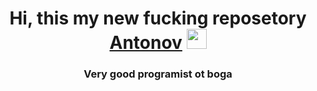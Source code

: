 <h1 align="center">Hi, this my new fucking reposetory <a href="" target="https://github.com/LyovaAntonov">Antonov</a> 
<img src="https://github.com/blackcater/blackcater/raw/main/images/Hi.gif" height="32"/></h1>
<h3 align="center">Very good programist ot boga</h3>
